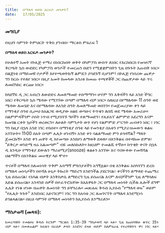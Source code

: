 ```yaml
---
title:  በማለዳ ወይስ አርፍዶ መንቃት?
date:   17/05/2025
---
```


### መግቢያ

የዚህን ሳምንት ትምህርት ጥቅስ ያንብቡ፡ ማርቆስ ምዕራፍ 1

**በማለዳ ወይስ አርፍዶ መንቃት?**

የሁለተኛ አመት የኮሌጅ ተማሪ በነበርኩበት ወቅት በካምፓስ ውስጥ ለነበር የእርስበርስ የመዝናኛ ቅርጫት ኳስ ውድድር የካምፓስ ወንዶች ተመርጠን ቡድን የሚቋቋምበትን ጊዜ በጉጉት እጠብቅ ነበር። በልጅነቴ በማይመቹ ቦታዎች እየተጫወትኩኝ ልምዴን ያሳደጉኝ ቢሆንም፤ በኮሌጅ የነበረው ጨዋታ ግን ከርሱ የተለየ ነበር። በዚያ አመት ከመላው አገሪቱ ከመጡ ተጫዋቾች ጋር በጨዋታው ላይ ጥሩ ለመፎካከር ቆርጬ ነበር።

ከጓደኛዬ ዲ ጋር አብረን ለውድድሩ ለመለማመድ ተስማማን። ሆኖም ግን እቅዳችን ላይ አንድ ችግር ነበር፡ የቅርጫት ኳስ ሜዳው የሚገኘው በጣም በማለዳ ብቻ ነበር። ስለዚህ በየማለዳው 11 ሰዓት ወደ ሜዳው ለመሄድ እና በየማለዳው ለአንድ ሰዓት ለመለማመድ ወሰንን። የመጀመሪያው ቀን ላይ የማንቂያ ሰዓቴ ሲጮህ ከአልጋዬ ወዲያው ዘልዬ ወጣሁና ትጥቄን ለበሼ ወደ ሜዳው አመራሁ። በልምምዳችንም ሶስት ነጥብ የሚያስገኙ ግቦችን ተለማመድን፣ የሌይአፕ ልምምድ አደረግን እናም ከመሃል ርቀት ኳሶችን ወረወርን። ለሁለት ሳምንታት ወጥ የሆነ የልምምድ ሥርዓት ጠብቀን ነበር ፣ ነገር ግን ከዚያ በኋላ አንድ ነገር ተከሰተ። በማንቂያ ሰዓቴ ላይ የመንቂያ ሰአቱን የሚያራዝመውን ቁልፍ አገኘሁት። 11፡00 ሰአት በጣም ሌሊት ሆነብኝ። አንድ ቀን ባልለማመድ ምን ይጎዳኛል? ማለት ጀመርኩኝ። አንድ ቀን ጠዋት ዲ እየመጣሁ እንደሆነ ለማወቅ ደወለ። በእንቅልፍ በተዳከመ ድምፅ፣ "ይቅርታ ወንድሜ ዛሬ አልመጣም" ብዬ መለስኩለት። ከዚህም ተመልሼ ተኛሁ። ከጥቂት ቀናት በኋላ ዲ እንዲሁ የማንቂያ ደውሉን ማራዘሚያ(snooze) ቁልፉን አገኘው እና ሳናውቀው የመሻሻል ህልማችን በእንቅልፍ መሠዊያ ላይ ሞተ።

ጥናቶች በማለዳ ስለመነሳት ጥቅም አሳማኝ ምክንያቶችን አግኝቷል። በቂ እንቅልፍ እስካገኘን ድረስ በማለዳ መነሳታችን በተሻለ ሁኔታ ትኩረት ማድረግ እንድንችል ያደርገናል፣ ቀናችንን ለማቀድ ተጨማሪ ጊዜ ይሰጠናል፣ የአካል ብቃት እንቅስቃሴ ለማድረግ ጊዜ ይሰጠናል እናም ለብቻችንም ጊዜ ለማሳለፍ እድል ይሰጠናል። አንዳንድ ሰዎች በተፈጥሮአቸው ከአእዋፋት ጋር በማለዳ መነሳት ሲችሉ ሌሎች ደግሞ ሌሊት የነቁ ሆነው በጠዋት ለመነሳት ግን ይቸገራሉ። መጽሐፍ ቅዱስ ኢየሱስ "የማለዳ ወፍ" ወይም "የሌሊት ጉጉት" እንደነበር አይናገርም፤ ነገር ግን ከአባቱ ጋር ለመገናኘት በማለዳ እንደሚነሳ ይገልጻልናል። በዚህ ሳምንት በማለዳ መነሳትን ከኢየሱስ እንማራለን።

### ማስታወሻ  (መጻፍ):

`ከመረጣቹት የመፅሀፍ ቅዱስ ትርጉም ማርቆስ 1:35-39 ማስታወሻ ላይ ጻፉ። ጊዜ ከጠበባቹሁ ቁጥር 35ን ብቻ ጻፉ። በመቀጠልም ክፍሉን በራስዎ ቃላት እንደገና ይጻፉ ወይም ስለምዕራፋ የተረዳቹትን ዋና ነገር ጻፉ።`